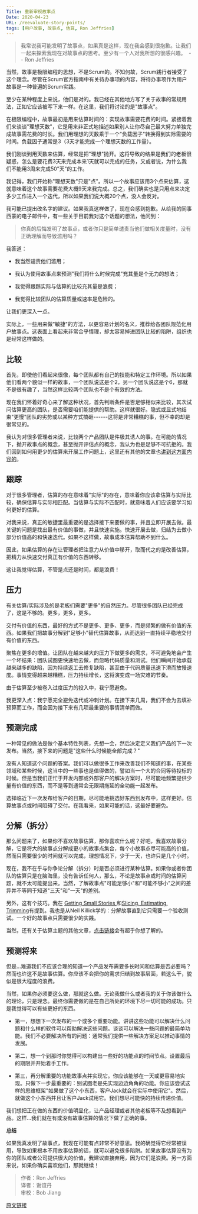 ```yaml
---
Title: 重新审视故事点
Date: 2020-04-23
URL: /reevaluate-story-points/
tags: [用户故事, 故事点, 估算, Ron Jeffries]
---
```


> 我常说我可能发明了故事点，如果真是这样，现在我会感到很抱歉。让我们一起来探索我现在对故事点的思考。至少有一个人对我所想的很感兴趣。 
> -- Ron Jeffries

当然，故事是极限编程的思想，不是Scrum的。不知何故，Scrum践行者接受了这个理念。尽管在Scrum官方指南中有关待办事项的内容，将待办事项作为用户故事是一种普遍的Scrum实践。

至少在某种程度上来说，他们是对的。我已经在其他地方写了关于故事的常规用法，正如它应该被写下来一样。在这里，我们将讨论的是"故事点"。

在极限编程中，故事最初是用来估算时间的：实现故事需要花费的时间。紧接着我们来谈谈"理想天数"，它是用来非正式地描述如果别人让你尽自己最大努力单独完成故事需花费的时长。我们用理想的天数乘于一个"负载因子"转换得到实际需要的时间。负载因子通常是3（3天才能完成一个理想天数的工作量）。

我们刚谈到用天数来估算，经常是把"理想"抛开。这将导致的结果是我们的老板很疑惑，怎么是要花费3天来完成本来1天就可以完成的任务，又或者说，为什么我们不能用3周来完成50"天"的工作。

我记得，我们开始称"理想天数"只是"点"。所以一个故事应该用3个点来估算，这就意味着这个故事需要花费大概9天来我完成。总之，我们确实也是只用点来决定多少工作进入一个迭代，所以如果我们说大概20个点，没人会反对。

我可能已提出改名字的建议。如果我真这样做了，现在会感到抱歉。从给我的同事西蒙的电子邮件中，有一些关于目前我对这个话题的想法，他问到：

> 你真的后悔发明了故事点，或者你只是简单谴责当他们做相关度量时，没有正确理解而导致滥用吗？

我答道：

-   我当然谴责他们滥用；

-   我认为使用故事点来预测"我们将什么时候完成"充其量是个无力的想法；

-   我觉得跟踪实际与估算的比较充其量是浪费；

-   我觉得比较团队的估算质量或速率是危险的。

让我们更深入一点。

实际上，一些用来做"敏捷"的方法，以更容易计划的名义，推荐给各团队规范化用户故事点。这表面上看起来非常合乎情理，却太容易掉进团队比较的陷阱，组织也是经常这样做的。

## **比较**

首先，即使他们看起来很像，每个团队都有自己的技能和特定工作环境。所以如果他们看两个貌似一样的故事，一个团队说这是个2，另一个团队说这是个6，那就不是很有趣了，当然这样比较两个团队也不是个有效的方法。

现在我们怀着好奇心来了解这种状况，首先判断条件是否足够相似来比较，其次试问估算更高的团队，是否需要咱们能提供的帮助。这样就很好。隐式或显式地结束"更慢"团队的劣势或以某种方式搞砸------这将是非常糟糕的事，但不幸的却是很常见的。

我认为对很多管理者来说，比较两个产品团队是件极其诱人的事。在可能的情况下，抛开故事点的概念，甚至抛开评估点的概念，我认为也是足够不可抗拒的。我们回到如何用更少的估算来开展工作问题上，这里还有其他的文章也[讲到这方面内容的](https://www.ronjeffries.com/categories/estimation)。

## **跟踪**

对于很多管理者，估算的存在意味着"实际"的存在，意味着你应该拿估算与实际比较，确保估算与实际相匹配。当估算与实际不匹配时，就意味着人们应该要学习如何更好的估算。

对我来说，真正的敏捷里最重要的是选择接下来要做的事，并且立即开展去做。最关键的问题是找出最有价值的事做，并且快速实施。快速开展去做，归结为去做小部分价值高的和快速迭代。如果不这样做，故事成本估算帮助不到什么。

因此，如果估算的存在让管理者把注意力从价值中移开，取而代之的是改善估算，把精力从快速交付真正有价值的东西转移。

这让我觉得估算，不管是点还是时间，都是浪费！

## **压力**

有关估算/实际涉及的是老板们需要"更多"的自然压力。尽管很多团队已经完成了，这是不够的。更多，更多，更多。

交付有价值的东西，最好的方式不是更多、更多、更多，而是频繁的做有价值的东西。如果我们把故事分解到"足够小"替代估算故事，从而达到一直持续平稳地交付有价值的东西。

聚焦在更多的增值。让团队在越来越大的压力下做更多的需求，不可避免地会产生一个坏结果：团队试图更快速地去做，而忽略代码质量和测试。他们瞬间开始承载越来越多的缺陷，因为持续返工去修复缺陷，甚至由于代码质量迅速下滑而放慢速度。事情变得越来越糟糕，压力持续增长，这将演变成一场灾难的节奏。

由于估算至少被卷入过度压力的投入中，我宁愿避免。

我更深入点：我宁愿完全避免迭代或冲刺计划。在接下来几周，我们不会为去填补预算而工作，而会因为接下来有几项最重要的事情清单而做。

## **预测完成**

一种常见的做法是做个基本特性列表，先想一会，然后决定定义我们产品的下一次发布。当然，接下来的问题是"这些什么时候能全部完成？"

没有人知道这个问题的答案。我们可以做很多工作来改善我们不知道的事，在某些领域和某些时候，这当中的一些事也是值得做的，譬如当一个大的合同等待投标的时候。但是当我们正忙于开发内部或外部客户的解决方案时，尽可能地频繁提供少量有价值的东西，而不是等到通常会无限期拖延的全功能一起发布。

选择临近下一次发布给客户的日期，尽可能地挑选好东西到发布中，这样更好。估算故事点或时间阻碍了交付。在我看来，如果可能的话，这最好要避免。

## **分解（拆分）**

那么问题来了，如果你不喜欢故事估算，那你喜欢什么呢？好吧，我喜欢故事分解，它是将大的故事点分解成更小的故事点集合，每个小故事点尽可能高的价值，然而只需要很少的时间就可以完成，理想情况下，少于一天，也许只是几个小时。

现在，我不在乎与你争论分解（拆分）时是否必须进行某种估算。如果你或者你团队的估算只是在脑海里，没有告诉任何人，那么，不论是故事点或时间的估算问题，就不太可能提出来。当然，了解故事点"可能足够小"和"可能不够小"之间的差异并不等同于知道"三天"和"一天"的差别。

另外，这有个技巧。我在 [Getting Small Stories ](https://www.ronjeffries.com/xprog/articles/getting-small-stories/)和[Slicing, Estimating, Trimming](https://www.ronjeffries.com/articles/015-jul/slicing/)有提到。我也是从Neil Killick学的：分解故事直到它只需要一个验收测试。一个好的故事点只需要很少的实践。

当然，还有关于估算主题的其他文章，[点击链接](https://www.ronjeffries.com/categories/agile-related/)会有超乎你想了解的。

## **预测将来**

但是...难道我们不应该合理的知道一个产品发布需要多长时间和估算是否必要吗？然而也许这不是故事估算。你应该不会把你的需求归结到故事层面，若这么干，貌似是很大程度的浪费。

当然，如果你必须要这么做，那就这么做。无论我做什么或者我的关于你该做什么的理论，只是理念。最终你需要做的是在自己所处的环境下尽一切可能的成功。只是我觉得可以有些更好的东西。

-   第一，想想下一次发布的一个或多个重要功能。讲讲这些功能可以解决什么问题和什么样的软件可以帮助解决这些问题。谈谈可以解决一些问题的最简单功能。我们不必要解决所有的问题：通常我们提供一些解决方案足以推动事情的发展。

-   第二，想一个到那时你觉得可以构建出一些好的功能点的时间节点。设置最后的期限并开始着手工作。

-   第三，再分解重要的功能故事点并实现它。你应该能够在一天或更容易地实现。只做下一步最重要的：别试图老是先实现边边角角的功能。你应该尝试这样的思维框架"如果做了这个小东西，客户Jack就会在实际中使用它"。然后，就做这个小东西并且让客户Jack试用它。我们想尽可能快的持续传递价值。

我们想把正在做的东西的价值明显化，让产品经理或者其他老板等不及想看到产品。这样...我们就在有或没有故事估算的情况下做了正确的事。

**总结**

如果我真发明了故事点，我现在可能有点非常不好意思。我的确觉得它经常被误用，导致如果根本不用故事估算的话，就可以避免很多陷阱。如果故事估算没有为你的团队或者公司提供很大的价值，我建议直接弃用，因为它们是浪费。另一方面来说，如果你确实喜欢他们，那就继续！

> 作者：Ron Jeffries  
> 译者：谢谊丹  
> 审校：Bob Jiang

[原文链接](https://www.ronjeffries.com/articles/019-01ff/story-points/Index.html)
